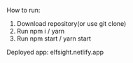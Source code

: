 How to run:

1. Download repository(or use git clone) 
2. Run npm i / yarn
3. Run npm start / yarn start

Deployed app: elfsight.netlify.app
